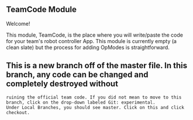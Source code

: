 ## TeamCode Module

Welcome!

This module, TeamCode, is the place where you will write/paste the code for your team's
robot controller App. This module is currently empty (a clean slate) but the
process for adding OpModes is straightforward.

## This is a new branch off of the master file. In this branch, any code can be changed and completely destroyed without
    ruining the official team code. If you did not mean to move to this branch, click on the drop-down labeled Git: experimental.
    Under Local Branches, you should see master. Click on this and click checkout.